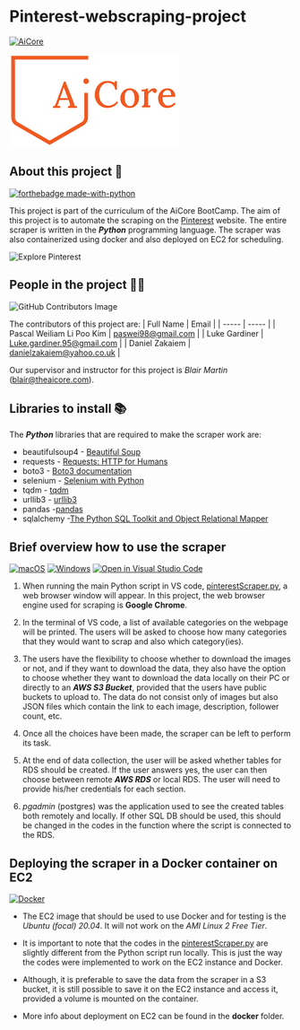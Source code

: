# Pinterest-webscraping-project
[![AiCore](https://img.shields.io/badge/AI%20School-AiCore-orange)](https://www.theaicore.com/)

![AiCore - Specialist Ai & Data Educator](./images/AiCore-logo.png)

## About this project 📑

[![forthebadge made-with-python](http://ForTheBadge.com/images/badges/made-with-python.svg)](https://www.python.org/)

This project is part of the curriculum of the AiCore BootCamp. The aim of this project is to automate the scraping on the [Pinterest](https://www.pinterest.co.uk/ideas/) website. The entire scraper is written in the ***Python*** programming language. The scraper was also containerized using docker and also deployed on EC2 for scheduling.

![Explore Pinterest](images/Pinterest-root-page.png)

## People in the project 👩‍💻

![GitHub Contributors Image](https://contrib.rocks/image?repo=BlairMar/Pinterest-webscraping-project)

The contributors of this project are:
| Full Name | Email |
| ----- | ----- |
| Pascal Weiliam Li Poo Kim | paswei98@gmail.com |
| Luke Gardiner | Luke.gardiner.95@gmail.com |
| Daniel Zakaiem | danielzakaiem@yahoo.co.uk |

Our supervisor and instructor for this project is *Blair Martin* (blair@theaicore.com).

## Libraries to install 📚

The ***Python*** libraries that are required to make the scraper work are:
- beautifulsoup4 - [Beautiful Soup](https://www.crummy.com/software/BeautifulSoup/bs4/doc/)
- requests - [Requests: HTTP for Humans](https://docs.python-requests.org/en/latest/)
- boto3 - [Boto3 documentation](https://boto3.amazonaws.com/v1/documentation/api/latest/index.html)
- selenium - [Selenium with Python](https://selenium-python.readthedocs.io/)
- tqdm - [tqdm](https://github.com/tqdm/tqdm)
- urllib3 - [urllib3](https://urllib3.readthedocs.io/en/stable/)
- pandas -[pandas](https://pandas.pydata.org/)
- sqlalchemy -[The Python SQL Toolkit and Object Relational Mapper](https://www.sqlalchemy.org/)


## Brief overview how to use the scraper

[![macOS](https://svgshare.com/i/ZjP.svg)](https://svgshare.com/i/ZjP.svg)
[![Windows](https://svgshare.com/i/ZhY.svg)](https://svgshare.com/i/ZhY.svg)
[![Open in Visual Studio Code](https://open.vscode.dev/badges/open-in-vscode.svg)](https://code.visualstudio.com/)

1. When running the main Python script in VS code, [pinterestScraper.py](src/pinterestScraper.py), a web browser window will appear. In this project, the web browser engine used for scraping is **Google Chrome**.

2. In the terminal of VS code, a list of available categories on the webpage will be printed. The users will be asked to choose how many categories that they would want to scrap and also which category(ies).

3. The users have the flexibility to choose whether to download the images or not, and if they want to download the data, they also have the option to choose whether they want to download the data locally on their PC or directly to an ***AWS S3 Bucket***, provided that the users have public buckets to upload to. The data do not consist only of images but also JSON files which contain the link to each image, description, follower count, etc.

4. Once all the choices have been made, the scraper can be left to perform its task.

5. At the end of data collection, the user will be asked whether tables for RDS should be created. If the user answers yes, the user can then choose between remote ***AWS RDS*** or local RDS. The user will need to provide his/her credentials for each section.

6. *pgadmin* (postgres) was the application used to see the created tables both remotely and locally. If other SQL DB should be used, this should be changed in the codes in the function where the script is connected to the RDS.

## Deploying the scraper in a Docker container on EC2

[![Docker](https://badgen.net/badge/icon/docker?icon=docker&label)](https://https://docker.com/)

* The EC2 image that should be used to use Docker and for testing is the *Ubuntu (focal) 20.04*. It will not work on the *AMI Linux 2 Free Tier*.

* It is important to note that the codes in the [pinterestScraper.py](docker/EC2-Ubuntu-20.04/pinterestScraper.py) are slightly different from the Python script run locally. This is just the way the codes were implemented to work on the EC2 instance and Docker.

* Although, it is preferable to save the data from the scraper in a S3 bucket, it is still possible to save it on the EC2 instance and access it, provided a volume is mounted on the container.

* More info about deployment on EC2 can be found in the **docker** folder.

